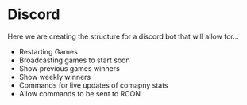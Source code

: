# Discord

Here we are creating the structure for a discord bot that will allow for...

- Restarting Games
- Broadcasting games to start soon
- Show previous games winners
- Show weekly winners
- Commands for live updates of comapny stats
- Allow commands to be sent to RCON